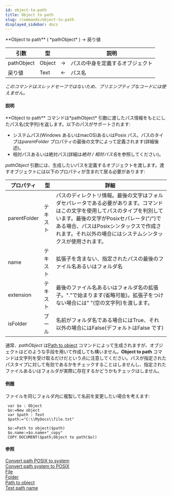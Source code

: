 ```yaml
---
id: object-to-path
title: Object to path
slug: /commands/object-to-path
displayed_sidebar: docs
---
```


<!--REF #_command_.Object to path.Syntax-->**Object to path** ( *pathObject* ) -> 戻り値<!-- END REF-->
<!--REF #_command_.Object to path.Params-->
| 引数 | 型 |  | 説明 |
| --- | --- | --- | --- |
| pathObject | Object | &#8594;  | パスの中身を定義するオブジェクト |
| 戻り値 | Text | &#8592; | パス名 |

<!-- END REF-->

*このコマンドはスレッドセーフではないため、プリエンプティブなコードには使えません。*


#### 説明 

<!--REF #_command_.Object to path.Summary-->**Object to path** コマンドは*pathObject* 引数に渡したパス情報をもとにしたパス名(文字列)を返します。<!-- END REF-->以下のパスがサポートされます:

* システムパス(Windows あるいはmacOS)あるいはPosix パス。パスのタイプは*parentFolder* プロパティの最後の文字によって定義されます(詳細後述)。
* 相対パスあるいは絶対パス(詳細は*絶対 / 相対パス名*を参照してください)。

*pathObject* 引数には、生成したいパスを定義するオブジェクトを渡します。渡すオブジェクトには以下のプロパティが含まれて居る必要があります:

| **プロパティ**    | **型** | **詳細**                                                                                                                                          |
| ------------ | ----- | ----------------------------------------------------------------------------------------------------------------------------------------------- |
| parentFolder | テキスト  | パスのディレクトリ情報。最後の文字はフォルダセパレータである必要があります。コマンドはこの文字を使用してパスのタイプを判別しています。最後の文字がPosixセパレータ("/")である場合、パスはPosixシンタックスで作成されます。それ以外の場合にはシステムシンタックスが使用されます。 |
| name         | テキスト  | 拡張子を含まない、指定されたパスの最後のファイル名あるいはフォルダ名                                                                                                              |
| extension    | テキスト  | 最後のファイル名あるいはフォルダ名の拡張子。"."で始まります(省略可能)。拡張子をつけない場合には" "(空の文字列)を渡します。                                                                              |
| isFolder     | ブール   | 名前がフォルダ名である場合にはTrue、それ以外の場合にはFalse(デフォルトはFalse です)                                                                                              |

通常、*pathObject* は[Path to object](path-to-object.md) コマンドによって生成されますが、オブジェクトはどのような手段を用いて作成しても構いません。**Object to path** コマンドは文字列を受け取るだけだという点に注意してください。パスが指定されたパスタイプに対して有効であるかをチェックすることはしませんし、指定されたファイルあるいはフォルダが実際に存在するかどうかもチェックはしません。

#### 例題 

ファイルを同じフォルダ内に複製して名前を変更したい場合を考えます:

```4d
 var $o : Object
 $o:=New object
 var $path : Text
 $path:="C:\\MyDocs\\file.txt"
 
 $o:=Path to object($path)
 $o.name:=$o.name+"_copy"
 COPY DOCUMENT($path;Object to path($o))
```

#### 参照 

[Convert path POSIX to system](convert-path-posix-to-system.md)  
[Convert path system to POSIX](convert-path-system-to-posix.md)  
[File](file.md)  
[Folder](folder.md)  
[Path to object](path-to-object.md)  
[Test path name](test-path-name.md)  